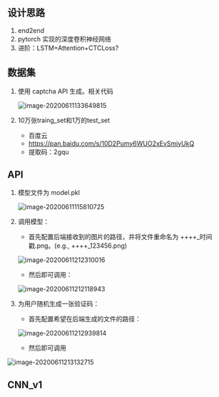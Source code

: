 ## 设计思路

1. end2end
2. pytorch 实现的深度卷积神经网络
3. 进阶：LSTM+Attention+CTCLoss?



## 数据集

1. 使用 captcha API 生成。相关代码

   ![image-20200611133649815](https://i.loli.net/2020/06/11/XlRIS3sZG8qvUug.png)

2. 10万张traing_set和1万的test_set
   * 百度云
   * https://pan.baidu.com/s/10D2Pumy6WUO2xEvSmiyUkQ
   * 提取码：2gqu



## API

1. 模型文件为 model.pkl

   ![image-20200611115810725](https://i.loli.net/2020/06/11/UG3KcTekDN5CW1X.png)

2. 调用模型：

   * 首先配置后端接收到的图片的路径，并将文件重命名为 ++++_时间戳.png。(e.g., ++++_123456.png)

   ![image-20200611212310016](https://i.loli.net/2020/06/11/FRhj1zLwnUHamYl.png)

   * 然后即可调用：

   ![image-20200611212118943](https://i.loli.net/2020/06/11/zopOPyeUibRcH5C.png)

3. 为用户随机生成一张验证码：

   * 首先配置希望在后端生成的文件的路径：

   ![image-20200611212939814](https://i.loli.net/2020/06/11/bvOi6PhNVUmQTng.png)

   * 然后即可调用

![image-20200611213132715](https://i.loli.net/2020/06/11/4XPeC6qjoag91JD.png)





## CNN_v1

